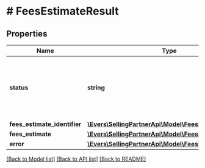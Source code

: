# # FeesEstimateResult

## Properties

Name | Type | Description | Notes
------------ | ------------- | ------------- | -------------
**status** | **string** | The status of the fee request. Possible values: Success, ClientError, ServiceError. | [optional]
**fees_estimate_identifier** | [**\Evers\SellingPartnerApi\Model\FeesEstimateIdentifier**](FeesEstimateIdentifier.md) |  | [optional]
**fees_estimate** | [**\Evers\SellingPartnerApi\Model\FeesEstimate**](FeesEstimate.md) |  | [optional]
**error** | [**\Evers\SellingPartnerApi\Model\FeesEstimateError**](FeesEstimateError.md) |  | [optional]

[[Back to Model list]](../../README.md#models) [[Back to API list]](../../README.md#endpoints) [[Back to README]](../../README.md)
